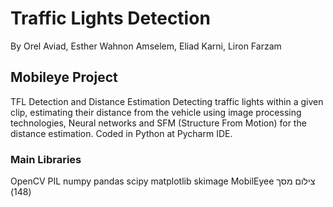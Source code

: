 # Traffic Lights Detection
By Orel Aviad, Esther Wahnon Amselem, Eliad Karni, Liron Farzam
## Mobileye Project
TFL Detection and Distance Estimation Detecting traffic lights within a given clip, estimating
their distance from the vehicle using image processing technologies, Neural networks and SFM 
(Structure From Motion) for the distance estimation. Coded in Python at Pycharm IDE.
### Main Libraries
OpenCV
PIL
numpy
pandas
scipy 
matplotlib
skimage
MobilEyee ‏‏צילום מסך (148)
